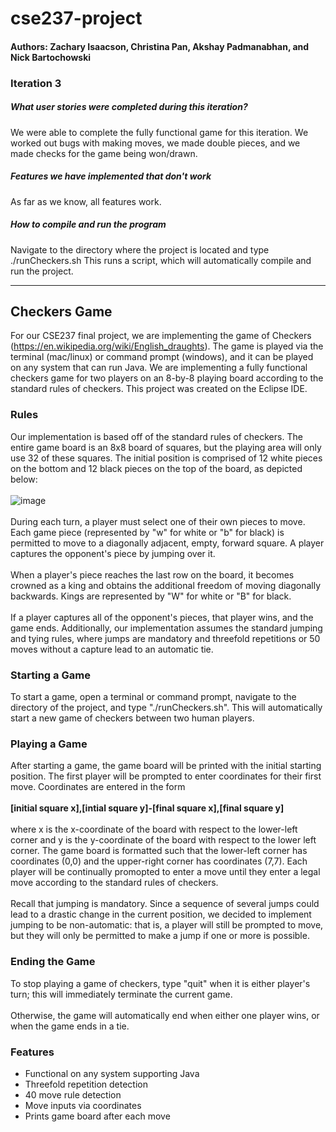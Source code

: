 # cse237-project

#### Authors: Zachary Isaacson, Christina Pan, Akshay Padmanabhan, and Nick Bartochowski

### Iteration 3

##### What user stories were completed during this iteration?

We were able to complete the fully functional game for this iteration. We worked out bugs with making moves, we made double pieces, and we made checks for the game being won/drawn.

##### Features we have implemented that don't work

As far as we know, all features work. 

##### How to compile and run the program
Navigate to the directory where the project is located and type 
./runCheckers.sh
This runs a script, which will automatically compile and run the project.

------------------------------------

## Checkers Game

For our CSE237 final project, we are implementing the game of Checkers (https://en.wikipedia.org/wiki/English_draughts). The game is played via the terminal (mac/linux) or command prompt (windows), and it can be played on any system that can run Java. We are implementing a fully functional checkers game for two players on an 8-by-8 playing board according to the standard rules of checkers. This project was created on the Eclipse IDE.

### Rules
Our implementation is based off of the standard rules of checkers. The entire game board is an 8x8 board of squares, but the playing area will only use 32 of these squares. The initial position is comprised of 12 white pieces on the bottom and 12 black pieces on the top of the board, as depicted below:<br><br>
![image](https://user-images.githubusercontent.com/54568628/112922589-547de200-90d2-11eb-9b43-fcd619d48bde.png)<br><br>
During each turn, a player must select one of their own pieces to move. Each game piece (represented by "w" for white or "b" for black) is permitted to move to a diagonally adjacent, empty, forward square. A player captures the opponent's piece by jumping over it.<br><br>
When a player's piece reaches the last row on the board, it becomes crowned as a king and obtains the additional freedom of moving diagonally backwards. Kings are represented by "W" for white or "B" for black.<br><br>
If a player captures all of the opponent's pieces, that player wins, and the game ends.
Additionally, our implementation assumes the standard jumping and tying rules, where jumps are mandatory and threefold repetitions or 50 moves without a capture lead to an automatic tie. 

### Starting a Game
To start a game, open a terminal or command prompt, navigate to the directory of the project, and type "./runCheckers.sh". This will automatically start a new game of checkers between two human players.

### Playing a Game
After starting a game, the game board will be printed with the initial starting position. The first player will be prompted to enter coordinates for their first move. Coordinates are entered in the form<br><br>
**[initial square x],[intial square y]-[final square x],[final square y]**<br><br>
where x is the x-coordinate of the board with respect to the lower-left corner and y is the y-coordinate of the board with respect to the lower left corner. The game board is formatted such that the lower-left corner has coordinates (0,0) and the upper-right corner has coordinates (7,7). Each player will be continually promopted to enter a move until they enter a legal move according to the standard rules of checkers.<br><br>
Recall that jumping is mandatory. Since a sequence of several jumps could lead to a drastic change in the current position, we decided to implement jumping to be non-automatic: that is, a player will still be prompted to move, but they will only be permitted to make a jump if one or more is possible.

### Ending the Game
To stop playing a game of checkers, type "quit" when it is either player's turn; this will immediately terminate the current game.<br><br>
Otherwise, the game will automatically end when either one player wins, or when the game ends in a tie.

### Features
- Functional on any system supporting Java
- Threefold repetition detection
- 40 move rule detection
- Move inputs via coordinates
- Prints game board after each move

